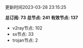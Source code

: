 更新时间2023-03-28 23:15:25

**总订阅: 73**
**总节点: 241**
**有效节点: 137**
- v2ray节点: 102
- ss节点: 33
- trojan节点: 2
